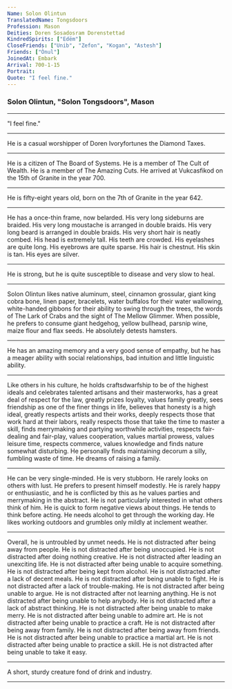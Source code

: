 ```yaml
---
Name: Solon Olintun
TranslatedName: Tongsdoors
Profession: Mason
Deities: Doren Sosadosram Dorenstettad
KindredSpirits: ["Edëm"]
CloseFriends: ["Unib", "Zefon", "Kogan", "Astesh"]
Friends: ["Ònul"]
JoinedAt: Embark
Arrival: 700-1-15
Portrait:
Quote: "I feel fine."
---
```


### Solon Olintun, "Solon Tongsdoors", Mason

---

"I feel fine."

---

He is a casual worshipper of Doren Ivoryfortunes the Diamond Taxes.

---

He is a citizen of The Board of Systems. He is a member of The Cult of Wealth. He is a member of The Amazing Cuts. He
arrived at Vukcasfikod on the 15th of Granite in the year 700.

---

He is fifty-eight years old, born on the 7th of Granite in the year 642.

---

He has a once-thin frame, now belarded. His very long sideburns are braided. His very long moustache is arranged in
double braids. His very long beard is arranged in double braids. His very short hair is neatly combed. His head is
extremely tall. His teeth are crowded. His eyelashes are quite long. His eyebrows are quite sparse. His hair is
chestnut. His skin is tan. His eyes are silver.

---

He is strong, but he is quite susceptible to disease and very slow to heal.

---

Solon Olintun likes native aluminum, steel, cinnamon grossular, giant king cobra bone, linen paper, bracelets, water
buffalos for their water wallowing, white-handed gibbons for their ability to swing through the trees, the words of The
Lark of Crabs and the sight of The Mellow Glimmer. When possible, he prefers to consume giant hedgehog, yellow bullhead,
parsnip wine, maize flour and flax seeds. He absolutely detests hamsters.

---

He has an amazing memory and a very good sense of empathy, but he has a meager ability with social relationships, bad
intuition and little linguistic ability.

---

Like others in his culture, he holds craftsdwarfship to be of the highest ideals and celebrates talented artisans and
their masterworks, has a great deal of respect for the law, greatly prizes loyalty, values family greatly, sees
friendship as one of the finer things in life, believes that honesty is a high ideal, greatly respects artists and their
works, deeply respects those that work hard at their labors, really respects those that take the time to master a skill,
finds merrymaking and partying worthwhile activities, respects fair-dealing and fair-play, values cooperation, values
martial prowess, values leisure time, respects commerce, values knowledge and finds nature somewhat disturbing. He
personally finds maintaining decorum a silly, fumbling waste of time. He dreams of raising a family.

---

He can be very single-minded. He is very stubborn. He rarely looks on others with lust. He prefers to present himself
modestly. He is rarely happy or enthusiastic, and he is conflicted by this as he values parties and merrymaking in the
abstract. He is not particularly interested in what others think of him. He is quick to form negative views about
things. He tends to think before acting. He needs alcohol to get through the working day. He likes working outdoors and
grumbles only mildly at inclement weather.

---

Overall, he is untroubled by unmet needs. He is not distracted after being away from people. He is not distracted after
being unoccupied. He is not distracted after doing nothing creative. He is not distracted after leading an unexciting
life. He is not distracted after being unable to acquire something. He is not distracted after being kept from alcohol.
He is not distracted after a lack of decent meals. He is not distracted after being unable to fight. He is not
distracted after a lack of trouble-making. He is not distracted after being unable to argue. He is not distracted after
not learning anything. He is not distracted after being unable to help anybody. He is not distracted after a lack of
abstract thinking. He is not distracted after being unable to make merry. He is not distracted after being unable to
admire art. He is not distracted after being unable to practice a craft. He is not distracted after being away from
family. He is not distracted after being away from friends. He is not distracted after being unable to practice a
martial art. He is not distracted after being unable to practice a skill. He is not distracted after being unable to
take it easy.

---

A short, sturdy creature fond of drink and industry.

---
